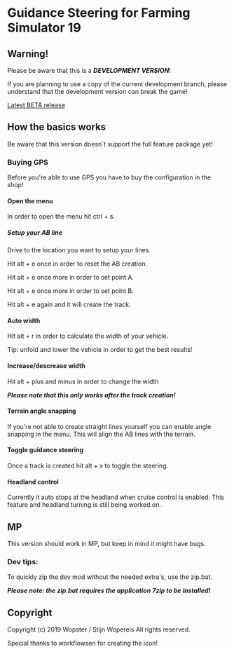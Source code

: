 # Guidance Steering for Farming Simulator 19

## Warning!
Please be aware that this is a ***DEVELOPMENT VERSION***!

If you are planning to use a copy of the current development branch, please understand that the development version can break the game!

[Latest BETA release](https://github.com/stijnwop)

## How the basics works
Be aware that this version doesn´t support the full feature package yet!

### Buying GPS
Before you're able to use GPS you have to buy the configuration in the shop!

#### Open the menu
In order to open the menu hit ctrl + s.

##### Setup your AB line
Drive to the location you want to setup your lines.

Hit alt + e once in order to reset the AB creation.

Hit alt + e once more in order to set point A.

Hit alt + e once more in order to set point B.

Hit alt + e again and it will create the track.

#### Auto width
Hit alt + r in order to calculate the width of your vehicle.

Tip: unfold and lower the vehicle in order to get the best results!

#### Increase/descrease width
Hit alt + plus and minus in order to change the width

***_Please note that this only works after the track creation!_***

#### Terrain angle snapping
If you're not able to create straight lines yourself you can enable angle snapping in the menu. This will align the AB lines with the terrain.

#### Toggle guidance steering
Once a track is created hit alt + x to toggle the steering.

#### Headland control
Currently it auto stops at the headland when cruise control is enabled. This feature and headland turning is still being worked on.

## MP
This version should work in MP, but keep in mind it might have bugs.

### Dev tips:
To quickly zip the dev mod without the needed extra's, use the zip.bat. 

***_Please note: the zip.bat requires the application 7zip to be installed!_***

## Copyright
Copyright (c) 2019 Wopster / Stijn Wopereis
All rights reserved.

Special thanks to workflowsen for creating the icon! 
